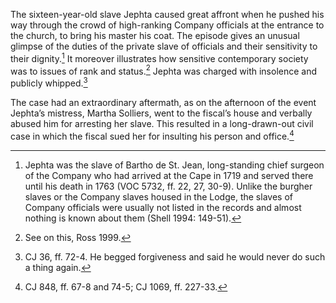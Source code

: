 The sixteen-year-old slave Jephta caused great affront when he pushed his way through the crowd of high-ranking Company officials at the entrance to the church, to bring his master his coat. The episode gives an unusual glimpse of the duties of the private slave of officials and their sensitivity to their dignity.[^1] It moreover illustrates how sensitive contemporary society was to issues of rank and status.[^2] Jephta was charged with insolence and publicly whipped.[^3]

The case had an extraordinary aftermath, as on the afternoon of the event Jephta’s mistress, Martha Solliers, went to the fiscal’s house and verbally abused him for arresting her slave. This resulted in a long-drawn-out civil case in which the fiscal sued her for insulting his person and office.[^4]

[^1]: Jephta was the slave of Bartho de St. Jean, long-standing chief surgeon of the Company who had arrived at the Cape in 1719 and served there until his death in 1763 (VOC 5732, ff. 22, 27, 30-9). Unlike the burgher slaves or the Company slaves housed in the Lodge, the slaves of Company officials were usually not listed in the records and almost nothing is known about them (Shell 1994: 149-51).

[^2]: See on this, Ross 1999.

[^3]: CJ 36, ff. 72-4. He begged forgiveness and said he would never do such a thing again.

[^4]: CJ 848, ff. 67-8 and 74-5; CJ 1069, ff. 227-33.
